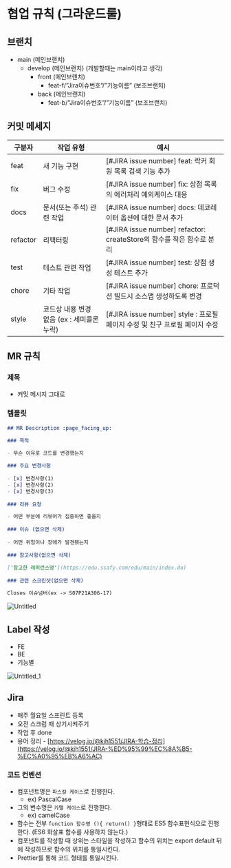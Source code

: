 
# 협업 규칙 (그라운드룰)

## 브랜치

- main (메인브랜치)
    - develop (메인브랜치) (개발할때는 main이라고 생각)
        - front (메인브랜치)
            - feat-f/”Jira이슈번호”/”기능이름” (보조브랜치)
        - back (메인브랜치)
            - feat-b/”Jira이슈번호”/”기능이름” (보조브랜치)

## 커밋 메세지

| 구분자 | 작업 유형 | 예시 | 
| --- | --- | --- | 
| feat  | 새 기능 구현 | [#JIRA issue number] feat: 락커 회원 목록 검색 기능 추가 |  
| fix | 버그 수정 | [#JIRA issue number] fix: 상점 목록의 에러처리 예외케이스 대응 |  
| docs | 문서(또는 주석) 관련 작업 | [#JIRA issue number] docs: 데코레이터 옵션에 대한 문서 추가 |  
| refactor | 리팩터링 | [#JIRA issue number] refactor: createStore의 함수를 작은 함수로 분리 |  
| test | 테스트 관련 작업 | [#JIRA issue number] test: 상점 생성 테스트 추가 |  
| chore | 기타 작업 | [#JIRA issue number] chore: 프로덕션 빌드시 소스맵 생성하도록 변경  |  
| style  | 코드상 내용 변경 없음 (ex : 세미콜론 누락) | [#JIRA issue number] style : 프로필 페이지 수정 및 친구 프로필 페이지 수정   |

## MR 규칙

### 제목

- 커밋 메시지 그대로

### 템플릿

```markdown
## MR Description :page_facing_up:

### 목적

- 무슨 이유로 코드를 변경했는지
  
### 주요 변경사항
  
- [x] 변경사항(1)
- [x] 변경사항(2)
- [x] 변경사항(3)
  
### 리뷰 요청

- 어떤 부분에 리뷰어가 집중하면 좋을지
  
### 이슈 (없으면 삭제)
  
- 어떤 위험이나 장애가 발견됐는지
  
### 참고사항(없으면 삭제)
  
['참고한 레퍼런스명'](https://edu.ssafy.com/edu/main/index.do)
  
### 관련 스크린샷(없으면 삭제)

Closes 이슈넘버(ex -> S07P21A306-17)
```

![Untitled](/uploads/165d1dec735c8bd3c0de1dac689f6923/Untitled.png)

## Label 작성

- FE
- BE
- 기능별

![Untitled_1](/uploads/5b64e282ba242312779e46d6c5659dba/Untitled_1.png)

## Jira

- 매주 월요일 스프린트 등록
- 오전 스크럼 때 상기시켜주기
- 작업 후 done
- 용어 정리 - [https://velog.io/@kjh1551/JIRA-학습-정리](https://velog.io/@kjh1551/JIRA-%ED%95%99%EC%8A%B5-%EC%A0%95%EB%A6%AC)

### 코드 컨벤션

- 컴포넌트명은 `파스칼 케이스`로 진행한다.
    - ex) PascalCase
- 그외 변수명은 `카멜 케이스`로 진행한다.
    - ex) camelCase
- 함수는 전부 `function 함수명 (){ return() }`형태로 ES5 함수표현식으로 진행한다. (ES6 화살표 함수를 사용하지 않는다.)
- 컴포넌트를 작성할 때 상위는 스타일을 작성하고 함수의 위치는 export default 뒤에 작성하므로 함수의 위치를 통일시킨다.
- Prettier를 통해 코드 형태를 통일시킨다.
